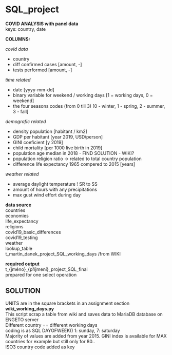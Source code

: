 # SQL_project
**COVID ANALYSIS with panel data**  
keys: country, date  

**COLUMNS:**  

_covid data_  
- country
- diff confirmed cases [amount, -]
- tests performed  [amount, -]

_time related_
- date [yyyy-mm-dd]
- binary variable for  weekend / working days [1 = working days, 0 = weekend]
- the four seasons codes (from 0 till 3) [0 - winter, 1 - spring, 2 - summer, 3 - fall]

_demografic related_
- density population [habitant / km2]
- GDP per habitant [year 2019, USD/person]
- GINI coeficient  [y 2019]
- child mortality [per 1000 live birth in 2019]
- population age median in 2018 - FIND SOLUTION - WIKI?
- population religion ratio -> related to total country population
- difference life expectancy 1965 compered to 2015  [years]

_weather related_  
- average daylight temperature  ! SR to SS
- amount of hours with any precipitations
- max gust wind effort during day

**data source**  
countries  
economies  
life_expectancy  
religions  
covid19_basic_differences  
covid19_testing  
weather  
lookup_table  
t_martin_danek_project_SQL_working_days /from WIKI  

**required output**  
t_{jméno}_{příjmení}_project_SQL_final  
prepared for one select operation

## SOLUTION  
UNITS are in the square brackets in an assignment section  
**wiki_working_days.py**  
This script scrap a table from wiki and saves data to MariaDB database on ENGETO server  
Different country == different working days  
coding is as SQL DAYOFWEEK() 1: sunday, 7: saturday  
Majority of values are added from year 2015. GINI index is available for MAX countries for example but still only for 80..  
ISO3 country code added as key


